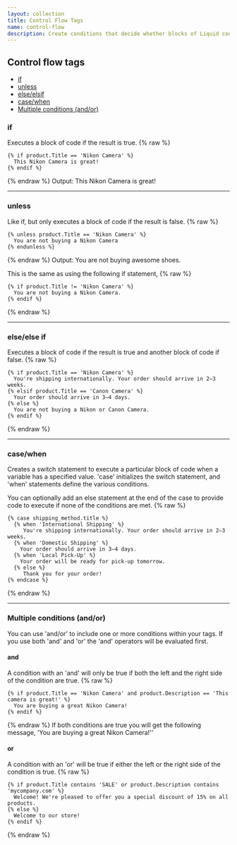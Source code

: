 ```yaml
---
layout: collection
title: Control Flow Tags
name: control-flow
description: Create conditions that decide whether blocks of Liquid code get executed
---
```


## Control flow tags
* [if](#if)
* [unless](#unless)
* [else/elsif](#else/elseif)
* [case/when](#case/when)
* [Multiple conditions (and/or)](#multiple)


<a name="if"></a>
### if 
Executes a block of code if the result is true.
{% raw %}
```liquid
{% if product.Title == 'Nikon Camera' %}
  This Nikon Camera is great!
{% endif %}
```
{% endraw %}
Output: This Nikon Camera is great!

---

<a name="unless"></a>
### unless 
Like if, but only executes a block of code if the result is false.
{% raw %}
```liquid
{% unless product.Title == 'Nikon Camera' %}
  You are not buying a Nikon Camera
{% endunless %}
```
{% endraw %}
Output: You are not buying awesome shoes.

This is the same as using the following if statement,
{% raw %}
```liquid
{% if product.Title != 'Nikon Camera' %}
  You are not buying a Nikon Camera.
{% endif %}
```
{% endraw %}

---

<a name="else/else"></a>
### else/else if 
Executes a block of code if the result is true and another block of code if false.
{% raw %}
```liquid
{% if product.Title == 'Nikon Camera' %}
  You're shipping internationally. Your order should arrive in 2–3 weeks.
{% elsif product.Title == 'Canon Camera' %}
  Your order should arrive in 3–4 days.
{% else %}
  You are not buying a Nikon or Canon Camera.
{% endif %}
```
{% endraw %}

---

<a name="case/when"></a>
### case/when 
Creates a switch statement to execute a particular block of code when a variable has a specified value. 'case' initializes the switch statement, and 'when' statements define the various conditions.

You can optionally add an else statement at the end of the case to provide code to execute if none of the conditions are met.
{% raw %}
```liquid
{% case shipping_method.title %}
  {% when 'International Shipping' %}
     You're shipping internationally. Your order should arrive in 2–3 weeks.
  {% when 'Domestic Shipping' %}
    Your order should arrive in 3–4 days.
  {% when 'Local Pick-Up' %}
    Your order will be ready for pick-up tomorrow.
  {% else %}
     Thank you for your order!
{% endcase %}
```
{% endraw %}

---

<a name="multiple"></a>
### Multiple conditions (and/or) 
You can use 'and/or' to include one or more conditions within your tags.  If you use both 'and' and 'or' the 'and' operators will be evaluated first.

#### and
A condition with an 'and' will only be true if both the left and the right side of the condition are true.
{% raw %}
```liquid
{% if product.Title == 'Nikon Camera' and product.Description == 'This camera is great!' %}
  You are buying a great Nikon Camera!
{% endif %}
```
{% endraw %}
If both conditions are true you will get the following message, 'You are buying a great Nikon Camera!'' 

#### or
A condition with an 'or' will be true if either the left or the right side of the condition is true.
{% raw %}
```liquid
{% if product.Title contains 'SALE' or product.Description contains 'mycompany.com' %}
  Welcome! We're pleased to offer you a special discount of 15% on all products.
{% else %}
  Welcome to our store!
{% endif %}
``` 
{% endraw %}

